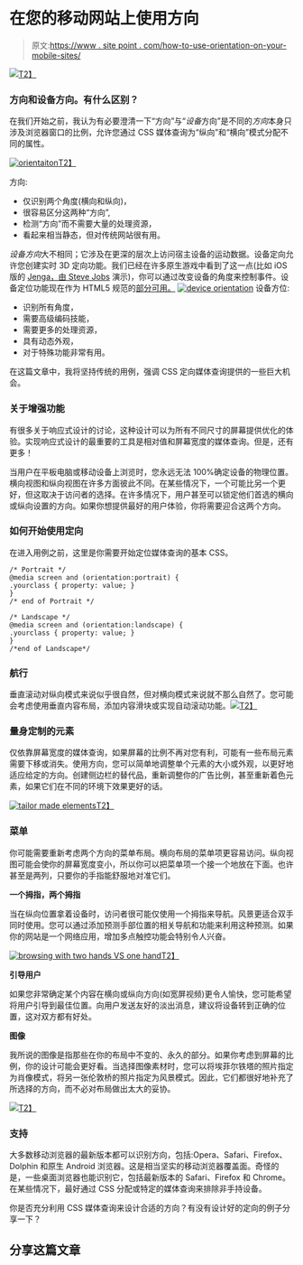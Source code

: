# 在您的移动网站上使用方向

> 原文:[https://www . site point . com/how-to-use-orientation-on-your-mobile-sites/](https://www.sitepoint.com/how-to-use-orientation-on-your-mobile-sites/)

[![](../Images/be89aa0f96757985398087242e0feaa5.png)T2】](https://www.sitepoint.com/wp-content/uploads/2012/02/07.jpg)

### 方向和设备方向。有什么区别？

在我们开始之前，我认为有必要澄清一下“方向”与“*设备*方向”是不同的*方向*本身只涉及浏览器窗口的比例，允许您通过 CSS 媒体查询为“纵向”和“横向”模式分配不同的属性。

[![orientaiton](../Images/59e7703a91690005da994020b8d86f5a.png)T2】](https://www.sitepoint.com/wp-content/uploads/2012/02/01.jpg)

方向:

*   仅识别两个角度(横向和纵向)，
*   很容易区分这两种“方向”,
*   检测“方向”而不需要大量的处理资源，
*   看起来相当静态，但对传统网站很有用。

*设备方向*大不相同；它涉及在更深的层次上访问宿主设备的运动数据。设备定向允许您创建实时 3D 定向功能。我们已经在许多原生游戏中看到了这一点(比如 iOS 版的 [Jenga，由 Steve Jobs](http://www.youtube.com/watch?v=ORcu-c-qnjg) 演示)，你可以通过改变设备的角度来控制事件。设备定位功能现在作为 HTML5 规范的[部分可用。](http://dev.w3.org/geo/api/spec-source-orientation.html) [![device orientation](../Images/3e9a7720292dbfd050b9e9805c4fe4d0.png)](https://www.sitepoint.com/wp-content/uploads/2012/02/02.jpg) 设备方位:

*   识别所有角度，
*   需要高级编码技能，
*   需要更多的处理资源，
*   具有动态外观，
*   对于特殊功能非常有用。

在这篇文章中，我将坚持传统的用例，强调 CSS 定向媒体查询提供的一些巨大机会。

### 关于增强功能

有很多关于响应式设计的讨论，这种设计可以为所有不同尺寸的屏幕提供优化的体验。实现响应式设计的最重要的工具是相对值和屏幕宽度的媒体查询。但是，还有更多！

当用户在平板电脑或移动设备上浏览时，您永远无法 100%确定设备的物理位置。横向视图和纵向视图在许多方面彼此不同。在某些情况下，一个可能比另一个更好，但这取决于访问者的选择。在许多情况下，用户甚至可以锁定他们首选的横向或纵向设置的方向。如果你想提供最好的用户体验，你将需要迎合这两个方向。

### 如何开始使用定向

在进入用例之前，这里是你需要开始定位媒体查询的基本 CSS。

```
/* Portrait */
@media screen and (orientation:portrait) {
.yourclass { property: value; }
}
/* end of Portrait */

/* Landscape */
@media screen and (orientation:landscape) {
.yourclass { property: value; }
}
/*end of Landscape*/
```

### 航行

垂直滚动对纵向模式来说似乎很自然，但对横向模式来说就不那么自然了。您可能会考虑使用垂直内容布局，添加内容滑块或实现自动滚动功能。[![](../Images/d6ce552d84151a6507620133a5c0e6fb.png)T2】](https://www.sitepoint.com/wp-content/uploads/2012/02/03.jpg)

### 量身定制的元素

仅依靠屏幕宽度的媒体查询，如果屏幕的比例不再对您有利，可能有一些布局元素需要下移或消失。使用方向，您可以简单地调整单个元素的大小或外观，以更好地适应给定的方向。创建侧边栏的替代品，重新调整你的广告比例，甚至重新着色元素，如果它们在不同的环境下效果更好的话。

[![tailor made elements](../Images/f851630544647bb06c38654699a653af.png)T2】](https://www.sitepoint.com/wp-content/uploads/2012/02/05.jpg)

### 菜单

你可能需要重新考虑两个方向的菜单布局。横向布局的菜单项更容易访问。纵向视图可能会使你的屏幕宽度变小，所以你可以把菜单项一个接一个地放在下面。也许甚至是两列，只要你的手指能舒服地对准它们。

**一个拇指，两个拇指**

当在纵向位置拿着设备时，访问者很可能仅使用一个拇指来导航。风景更适合双手同时使用。您可以通过添加预测手部位置的相关导航和功能来利用这种预测。如果你的网站是一个网络应用，增加多点触控功能会特别令人兴奋。

[![browsing with two hands VS one hand](../Images/433a077f75940c81da3e33168e265037.png)T2】](https://www.sitepoint.com/wp-content/uploads/2012/02/04.jpg)

**引导用户**

如果您非常确定某个内容在横向或纵向方向(如宽屏视频)更令人愉快，您可能希望将用户引导到最佳位置。向用户发送友好的淡出消息，建议将设备转到正确的位置，这对双方都有好处。

**图像**

我所说的图像是指那些在你的布局中不变的、永久的部分。如果你考虑到屏幕的比例，你的设计可能会更好看。当选择图像素材时，您可以将埃菲尔铁塔的照片指定为肖像模式，将另一张伦敦桥的照片指定为风景模式。因此，它们都很好地补充了所选择的方向，而不必对布局做出太大的妥协。

[![](../Images/b4220833d6c3a873d5e3a4f70c9e902c.png)T2】](https://www.sitepoint.com/wp-content/uploads/2012/02/06.jpg)

### 支持

大多数移动浏览器的最新版本都可以识别方向，包括:Opera、Safari、Firefox、Dolphin 和原生 Android 浏览器。这是相当坚实的移动浏览器覆盖面。奇怪的是，一些桌面浏览器也能识别它，包括最新版本的 Safari、Firefox 和 Chrome。在某些情况下，最好通过 CSS 分配或特定的媒体查询来排除非手持设备。

你是否充分利用 CSS 媒体查询来设计合适的方向？有没有设计好的定向的例子分享一下？

## 分享这篇文章